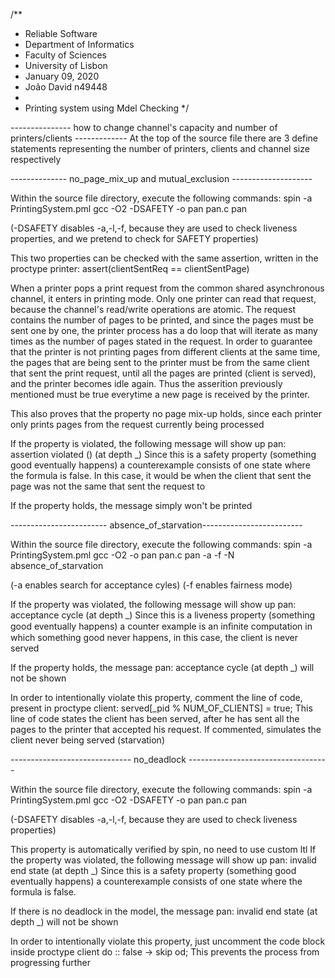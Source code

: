 /**
 * Reliable Software
 * Department of Informatics
 * Faculty of Sciences
 * University of Lisbon
 * January 09, 2020
 * João David n49448
 *
 * Printing system using Mdel Checking
 */


--------------- how to change channel's capacity and number of printers/clients -------------
At the top of the source file there are 3 define statements
representing the number of printers, clients and channel size respectively


-------------- no_page_mix_up and mutual_exclusion --------------------

Within the source file directory, execute the following commands:
spin -a PrintingSystem.pml
gcc -O2 -DSAFETY -o pan pan.c
pan

(-DSAFETY disables -a,-l,-f, because they are used to check liveness properties, and we pretend to check for SAFETY properties)

This two properties can be checked with the same assertion, written in the proctype printer:
assert(clientSentReq == clientSentPage)

When a printer pops a print request from the common shared asynchronous channel, it enters in printing mode. 
Only one printer can read that request, because the channel's read/write operations are atomic.
The request contains the number of pages to be printed, and since the pages must be sent one by one, 
the printer process has a do loop that will iterate as many times as the number of pages stated in the request.
In order to guarantee that the printer is not printing pages from different clients at the same time, 
the pages that are being sent to the printer must be from the same client that sent the print request, 
until all the pages are printed (client is served), and the printer becomes idle again. 
Thus the asserition previously mentioned must be true everytime a new page is received by the printer.

This also proves that the property no page mix-up holds, since each printer only prints pages from the request currently being processed

If the property is violated, the following message will show up
pan: assertion violated (<bool expression>) (at depth _)
Since this is a safety property (something good eventually happens)
a counterexample consists of one state where the formula is false.
In this case, it would be when the client that sent the page was not the same that sent the request to

If the property holds, the message simply won't be printed



------------------------ absence_of_starvation-------------------------

Within the source file directory, execute the following commands:
spin -a PrintingSystem.pml
gcc -O2 -o pan pan.c
pan -a -f -N absence_of_starvation

(-a enables search for acceptance cyles)
(-f enables fairness mode)

If the property was violated, the following message will show up
pan: acceptance cycle (at depth _)
Since this is a liveness property (something good eventually happens)
a counter example is an inﬁnite computation in which something good never happens, 
in this case, the client is never served

If the property holds, the message pan: acceptance cycle (at depth _) will not be shown

In order to intentionally violate this property, comment the line of code, present in proctype client:
served[_pid % NUM_OF_CLIENTS] = true;
This line of code states the client has been served, after he has sent all the pages to the printer that accepted his request. 
If commented, simulates the client never being served (starvation)



------------------------------ no_deadlock -----------------------------------

Within the source file directory, execute the following commands:
spin -a PrintingSystem.pml
gcc -O2 -DSAFETY -o pan pan.c
pan

(-DSAFETY disables -a,-l,-f, because they are used to check liveness properties)

This property is automatically verified by spin, no need to use custom ltl
If the property was violated, the following message will show up
pan: invalid end state (at depth _)
Since this is a safety property (something good eventually happens)
a counterexample consists of one state where the formula is false.

If there is no deadlock in the model, the message pan: invalid end state (at depth _) will not be shown

In order to intentionally violate this property, just uncomment the code block inside proctype client
do
:: false -> skip
od;
This prevents the process from progressing further



